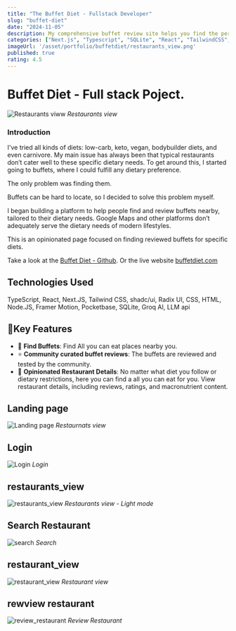 ```yaml
---
title: "The Buffet Diet - Fullstack Developer"
slug: "buffet-diet"
date: "2024-11-05"
description: My comprehensive buffet review site helps you find the perfect all-you-can-eat experience, with user reviews, location details, and menu information.
categories: ["Next.js", "Typescript", "SQLite", "React", "TailwindCSS", "Chadcn/UI", "RadixUI", "PocketBase DB", "Groq AI", "LLM api", "Vervecl", "SSR"]
imageUrl: '/asset/portfolio/buffetdiet/restaurants_view.png'
published: true
rating: 4.5
---
```


# Buffet Diet - Full stack Poject.

![Restaurants viww](/asset/portfolio/buffetdiet/restaurants_view.png)
*Restaurants view*


### Introduction
 
I've tried all kinds of diets: low-carb, keto, vegan, bodybuilder diets, and even carnivore. My main issue has always been that typical restaurants don’t cater well to these specific dietary needs. To get around this, I started going to buffets, where I could fulfill any dietary preference.

The only problem was finding them.

Buffets can be hard to locate, so I decided to solve this problem myself.

I began building a platform to help people find and review buffets nearby, tailored to their dietary needs. Google Maps and other platforms don’t adequately serve the dietary needs of modern lifestyles.

This is an opinionated page focused on finding reviewed buffets for specific diets.

Take a look at the [Buffet Diet - Github](https://github.com/B3Kay/next-buffet-diet-webb-app).
Or the live website [buffetdiet.com](https://buffetdiet.com)

## Technologies Used
TypeScript, React, Next.JS, Tailwind CSS, shadc/ui, Radix UI, CSS, HTML, Node.JS, Framer Motion, Pocketbase, SQLite, Groq AI, LLM api

## 🔑Key Features

- 🔎 **Find Buffets**: Find All you can eat places nearby you.
- ⭐ **Community curated buffet reviews**: The buffets are reviewed and tested by the community.
- 🍔 **Opinionated Restaurant Details**: No matter what diet you follow or dietary restrictions, here you can find a all you can eat for you. View restaurant details, including reviews, ratings, and macronutrient content.



## Landing page
![Landing page](/asset/portfolio/buffetdiet/landing_page.png)
*Restaurnats view*

## Login
![Login](/asset/portfolio/buffetdiet/login.png)
*Login*

## restaurants_view
![restaurants_view](/asset/portfolio/buffetdiet/restaurants_view.png)
*Restaurants view - Light mode*

## Search Restaurant
![search](/asset/portfolio/buffetdiet/search.png)
*Search*

## restaurant_view
![restaurant_view](/asset/portfolio/buffetdiet/restaurant_view.png)
*Restaurant view*

## rewview restaurant
![review_restaurant](/asset/portfolio/buffetdiet/review_restaurant.png)
*Review Restaurant*